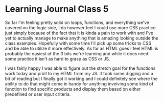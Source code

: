 # Learning Journal Class 5

So far I'm feeling pretty solid on loops, functions, and everything we've covered on the logic side, I do however feel I could use more CSS practice just simply because of the fact that it is kinda a pain to work with and I've yet to actually manage to make anything that is amazing looking outside the class examples. Hopefully with some time I'll pick up some tricks to CSS and be able to utilize it more effectively. As far as HTML goes I feel HTML is probably the easiest of the 3 bits we're learning and while it does need some practice it isn't as hard to grasp as CSS or JS.

I was fairly happy I was able to figure out the stretch goal for the functions work today and print to my HTML from my JS. It took some digging and a bit of reading but I finally got it working and I could definitely see where the ability to do that might come in handy for anything involving some kind of function to find specific products and display them based on either predefined or user input criteria.
